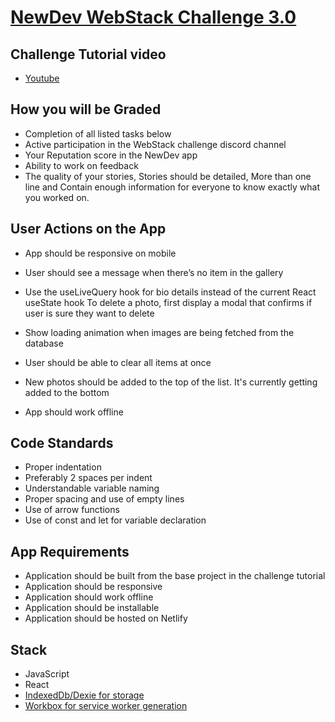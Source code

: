 # [NewDev WebStack Challenge 3.0](https://www.newdev.io/)

## Challenge Tutorial video
* [Youtube](https://youtu.be/Zm5lw5Nav1w)

## How you will be Graded
* Completion of all listed tasks below
* Active participation in the WebStack challenge discord channel
* Your Reputation score in the NewDev app
* Ability to work on feedback
* The quality of your stories,
 Stories should be detailed,
More than one line and
Contain enough information for everyone to know exactly what you worked on.

## User Actions on the App
* App should be responsive on mobile

* User should see a message when there’s no item in the gallery

* Use the useLiveQuery hook for bio details instead of the current React useState hook
To delete a photo, first display a modal that confirms if user is sure they want to delete

* Show loading animation when images are being fetched from the database

* User should be able to clear all items at once

* New photos should be added to the top of the list. It's currently getting added to the bottom

* App should work offline

## Code Standards
* Proper indentation
* Preferably 2 spaces per indent
* Understandable variable naming
* Proper spacing and use of empty lines
* Use of arrow functions
* Use of const and let for variable declaration

## App Requirements
* Application should be built from the base project in the challenge tutorial
* Application should be responsive
* Application should work offline
* Application should be installable
* Application should be hosted on Netlify

## Stack
* JavaScript
* React
* [IndexedDb/Dexie for storage](https://dexie.org/)
* [Workbox for service worker generation](https://developers.google.com/web/tools/workbox/guides/generate-service-worker/cli)



